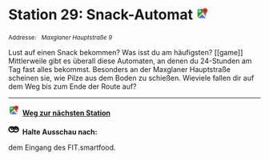 # Station 29: Snack-Automat  <a href="https://www.google.com/maps/dir/?api=1&travelmode=walking&destination=13.0251637,47.7963392"><img src="https://github.com/kipppunkte/kipppunkte/raw/gh-pages/assets/google-maps.svg" width="24" height="24"></a>

<small>Addresse:<em style="margin-left: 10px">Maxglaner Hauptstraße 9</em></small>



Lust auf einen Snack bekommen? Was isst du am häufigsten?
[[game]] 
Mittlerweile gibt es überall diese Automaten, an denen du 24-Stunden am Tag fast alles bekommst. Besonders an der Maxglaner Hauptstraße scheinen sie, wie Pilze aus dem Boden zu schießen. Wieviele fallen dir auf dem Weg bis zum Ende der Route auf?



____

<a href="https://www.google.com/maps/dir/?api=1&travelmode=walking&destination=13.0249757,47.7963696"><img src="https://github.com/kipppunkte/kipppunkte/raw/gh-pages/assets/google-maps.svg" style="height: 1.5em;margin-right: 0.5em"></a>**[Weg zur nächsten Station](https://www.google.com/maps/dir/?api=1&travelmode=walking&destination=13.0249757,47.7963696)**



<img src="https://github.com/kipppunkte/kipppunkte/raw/gh-pages/assets/eyes.svg" style="height: 1.5em;background: white;margin-right: 0.5em">**Halte Ausschau nach:**

dem Eingang des FIT.smartfood.